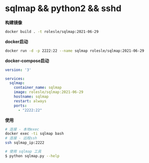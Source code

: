 # sqlmap && python2 && sshd

**构建镜像**

```bash
docker build . -t rolesle/sqlmap:2021-06-29
```

**docker启动**

```bash
docker run -d -p 2222:22 --name sqlmap rolesle/sqlmap:2021-06-29
```

**docker-compose启动**

```yaml
version: '3'

services:
  sqlmap:
    container_name: sqlmap
    image: rolesle/sqlmap:2021-06-29
    hostname: sqlmap
    restart: always
    ports:
      - "2222:22"
```

**使用**

```bash
# 连接 - 本地exec
docker exec -ti sqlmap bash
# 连接 - 远程ssh
ssh sqlmap_ip:2222

# 使用 sqlmap 工具
$ python sqlmap.py --help
```
